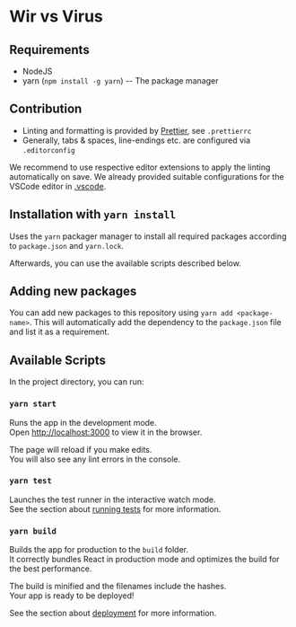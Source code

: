 # Wir vs Virus

## Requirements

- NodeJS
- yarn (`npm install -g yarn`) -- The package manager

## Contribution

- Linting and formatting is provided by [Prettier](https://prettier.io/), see `.prettierrc`
- Generally, tabs & spaces, line-endings etc. are configured via `.editorconfig`

We recommend to use respective editor extensions to apply the linting automatically on save. We already provided suitable configurations for the VSCode editor in [.vscode](./.vscode).

## Installation with `yarn install`

Uses the `yarn` packager manager to install all required packages according to `package.json` and `yarn.lock`.

Afterwards, you can use the available scripts described below.

## Adding new packages

You can add new packages to this repository using `yarn add <package-name>`. This will automatically add the dependency to the `package.json` file and list it as a requirement.

## Available Scripts

In the project directory, you can run:

### `yarn start`

Runs the app in the development mode.<br />
Open [http://localhost:3000](http://localhost:3000) to view it in the browser.

The page will reload if you make edits.<br />
You will also see any lint errors in the console.

### `yarn test`

Launches the test runner in the interactive watch mode.<br />
See the section about [running tests](https://facebook.github.io/create-react-app/docs/running-tests) for more information.

### `yarn build`

Builds the app for production to the `build` folder.<br />
It correctly bundles React in production mode and optimizes the build for the best performance.

The build is minified and the filenames include the hashes.<br />
Your app is ready to be deployed!

See the section about [deployment](https://facebook.github.io/create-react-app/docs/deployment) for more information.

